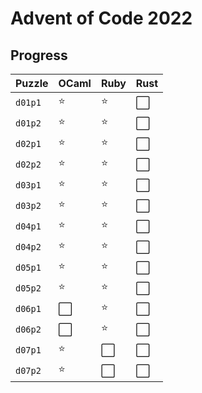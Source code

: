 # Advent of Code 2022

## Progress

| Puzzle  | OCaml | Ruby | Rust |
| ------- | ----- | ---- | ---- |
| `d01p1` | ⭐️    | ⭐️   | ⬜️   |
| `d01p2` | ⭐️    | ⭐️   | ⬜️   |
| `d02p1` | ⭐️    | ⭐️   | ⬜️   |
| `d02p2` | ⭐️    | ⭐️   | ⬜️   |
| `d03p1` | ⭐️    | ⭐️   | ⬜️   |
| `d03p2` | ⭐️    | ⭐️   | ⬜️   |
| `d04p1` | ⭐️    | ⭐️   | ⬜️   |
| `d04p2` | ⭐️    | ⭐️   | ⬜️   |
| `d05p1` | ⭐️    | ⭐️   | ⬜️   |
| `d05p2` | ⭐️    | ⭐️   | ⬜️   |
| `d06p1` | ⬜️    | ⭐️   | ⬜️   |
| `d06p2` | ⬜️    | ⭐️   | ⬜️   |
| `d07p1` | ⭐️    | ⬜️   | ⬜️   |
| `d07p2` | ⭐️    | ⬜️   | ⬜️   |


